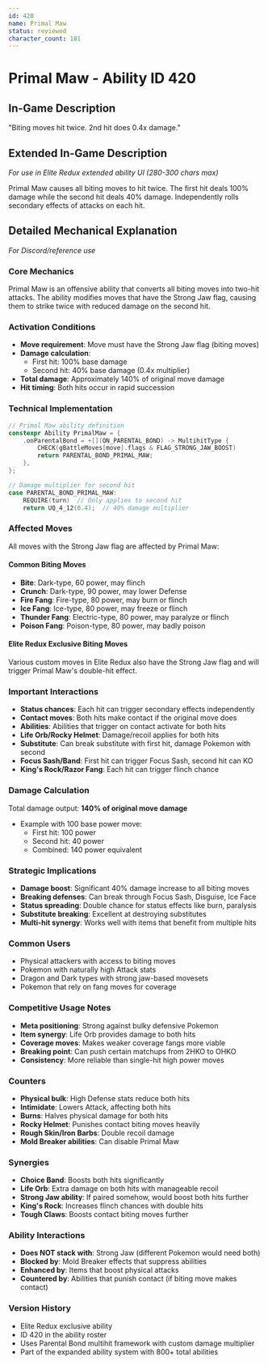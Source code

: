 ```yaml
---
id: 420
name: Primal Maw
status: reviewed
character_count: 181
---
```


# Primal Maw - Ability ID 420

## In-Game Description
"Biting moves hit twice. 2nd hit does 0.4x damage."

## Extended In-Game Description
*For use in Elite Redux extended ability UI (280-300 chars max)*

Primal Maw causes all biting moves to hit twice. The first hit deals 100% damage while the second hit deals 40% damage. Independently rolls secondary effects of attacks on each hit.

## Detailed Mechanical Explanation
*For Discord/reference use*

### Core Mechanics
Primal Maw is an offensive ability that converts all biting moves into two-hit attacks. The ability modifies moves that have the Strong Jaw flag, causing them to strike twice with reduced damage on the second hit.

### Activation Conditions
- **Move requirement**: Move must have the Strong Jaw flag (biting moves)
- **Damage calculation**: 
  - First hit: 100% base damage
  - Second hit: 40% base damage (0.4x multiplier)
- **Total damage**: Approximately 140% of original move damage
- **Hit timing**: Both hits occur in rapid succession

### Technical Implementation
```c
// Primal Maw ability definition
constexpr Ability PrimalMaw = {
    .onParentalBond = +[](ON_PARENTAL_BOND) -> MultihitType {
        CHECK(gBattleMoves[move].flags & FLAG_STRONG_JAW_BOOST)
        return PARENTAL_BOND_PRIMAL_MAW;
    },
};

// Damage multiplier for second hit
case PARENTAL_BOND_PRIMAL_MAW:
    REQUIRE(turn)  // Only applies to second hit
    return UQ_4_12(0.4);  // 40% damage multiplier
```

### Affected Moves
All moves with the Strong Jaw flag are affected by Primal Maw:

#### Common Biting Moves
- **Bite**: Dark-type, 60 power, may flinch
- **Crunch**: Dark-type, 90 power, may lower Defense
- **Fire Fang**: Fire-type, 80 power, may burn or flinch
- **Ice Fang**: Ice-type, 80 power, may freeze or flinch
- **Thunder Fang**: Electric-type, 80 power, may paralyze or flinch
- **Poison Fang**: Poison-type, 80 power, may badly poison

#### Elite Redux Exclusive Biting Moves
Various custom moves in Elite Redux also have the Strong Jaw flag and will trigger Primal Maw's double-hit effect.

### Important Interactions
- **Status chances**: Each hit can trigger secondary effects independently
- **Contact moves**: Both hits make contact if the original move does
- **Abilities**: Abilities that trigger on contact activate for both hits
- **Life Orb/Rocky Helmet**: Damage/recoil applies for both hits
- **Substitute**: Can break substitute with first hit, damage Pokemon with second
- **Focus Sash/Band**: First hit can trigger Focus Sash, second hit can KO
- **King's Rock/Razor Fang**: Each hit can trigger flinch chance

### Damage Calculation
Total damage output: **140% of original move damage**
- Example with 100 base power move:
  - First hit: 100 power
  - Second hit: 40 power
  - Combined: 140 power equivalent

### Strategic Implications
- **Damage boost**: Significant 40% damage increase to all biting moves
- **Breaking defenses**: Can break through Focus Sash, Disguise, Ice Face
- **Status spreading**: Double chance for status effects like burn, paralysis
- **Substitute breaking**: Excellent at destroying substitutes
- **Multi-hit synergy**: Works well with items that benefit from multiple hits

### Common Users
- Physical attackers with access to biting moves
- Pokemon with naturally high Attack stats
- Dragon and Dark types with strong jaw-based movesets
- Pokemon that rely on fang moves for coverage

### Competitive Usage Notes
- **Meta positioning**: Strong against bulky defensive Pokemon
- **Item synergy**: Life Orb provides damage to both hits
- **Coverage moves**: Makes weaker coverage fangs more viable
- **Breaking point**: Can push certain matchups from 2HKO to OHKO
- **Consistency**: More reliable than single-hit high power moves

### Counters
- **Physical bulk**: High Defense stats reduce both hits
- **Intimidate**: Lowers Attack, affecting both hits
- **Burns**: Halves physical damage for both hits
- **Rocky Helmet**: Punishes contact biting moves heavily
- **Rough Skin/Iron Barbs**: Double recoil damage
- **Mold Breaker abilities**: Can disable Primal Maw

### Synergies
- **Choice Band**: Boosts both hits significantly
- **Life Orb**: Extra damage on both hits with manageable recoil
- **Strong Jaw ability**: If paired somehow, would boost both hits further
- **King's Rock**: Increases flinch chances with double hits
- **Tough Claws**: Boosts contact biting moves further

### Ability Interactions
- **Does NOT stack with**: Strong Jaw (different Pokemon would need both)
- **Blocked by**: Mold Breaker effects that suppress abilities
- **Enhanced by**: Items that boost physical attacks
- **Countered by**: Abilities that punish contact (if biting move makes contact)

### Version History
- Elite Redux exclusive ability
- ID 420 in the ability roster
- Uses Parental Bond multihit framework with custom damage multiplier
- Part of the expanded ability system with 800+ total abilities